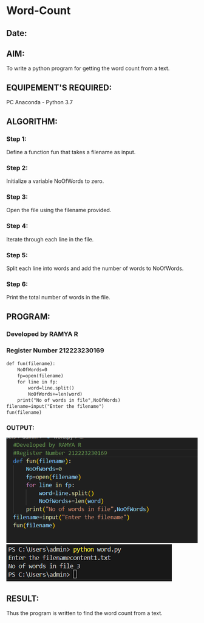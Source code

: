 # Word-Count
## Date:
## AIM:
To write a python program for getting the word count from a text.
## EQUIPEMENT'S REQUIRED: 
PC
Anaconda - Python 3.7
## ALGORITHM: 
### Step 1:
Define a function fun that takes a filename as input.
### Step 2: 
Initialize a variable NoOfWords to zero. 
### Step 3: 
Open the file using the filename provided.
### Step 4:  
Iterate through each line in the file.
### Step 5: 
Split each line into words and add the number of words to NoOfWords.
### Step 6: 
Print the total number of words in the file.
## PROGRAM:
### Developed by RAMYA R
### Register Number 212223230169
```
def fun(filename):
    NoOfWords=0
    fp=open(filename)
    for line in fp:
        word=line.split()
        NoOfWords+=len(word)
    print("No of words in file",NoOfWords)
filename=input("Enter the filename")
fun(filename)
 ```   
### OUTPUT:
![alt text](<Screenshot 2024-04-29 145353.png>)
![alt text](<Screenshot 2024-04-29 145308.png>)

## RESULT:
Thus the program is written to find the word count from a text.
